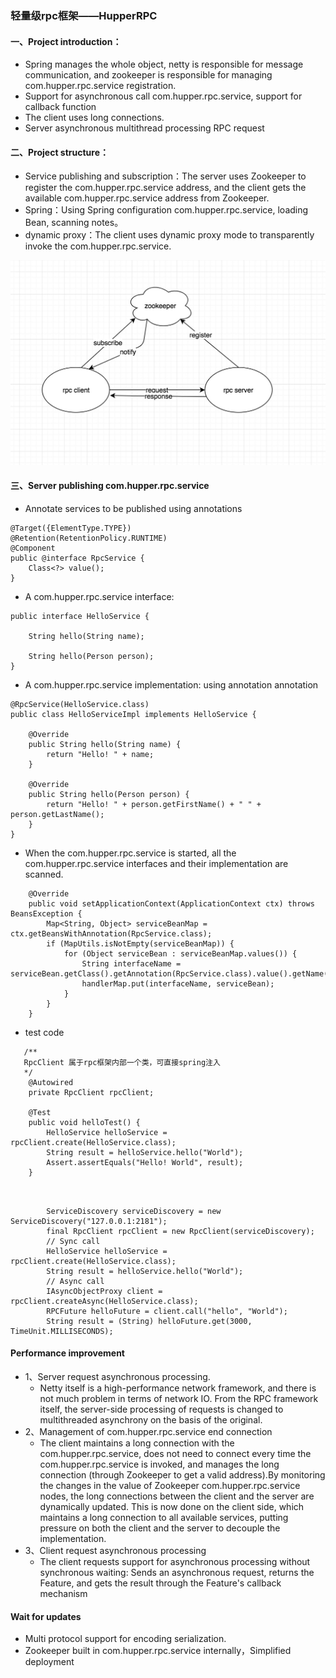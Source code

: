 ### 轻量级rpc框架——HupperRPC

#### 一、Project introduction：
* Spring manages the whole object, netty is responsible for message communication, and zookeeper is responsible for managing com.hupper.rpc.service registration.
* Support for asynchronous call com.hupper.rpc.service, support for callback function
* The client uses long connections.
* Server asynchronous multithread processing RPC request

#### 二、Project structure：
* Service publishing and subscription：The server uses Zookeeper to register the com.hupper.rpc.service address, and the client gets the available com.hupper.rpc.service address from Zookeeper.
* Spring：Using Spring configuration com.hupper.rpc.service, loading Bean, scanning notes。
* dynamic proxy：The client uses dynamic proxy mode to transparently invoke the com.hupper.rpc.service.

![Alt text](pic/rpc1.jpg)


#### 三、Server publishing com.hupper.rpc.service
* Annotate services to be published using annotations

```
@Target({ElementType.TYPE})
@Retention(RetentionPolicy.RUNTIME)
@Component
public @interface RpcService {
    Class<?> value();
}
```
* A com.hupper.rpc.service interface:

```
public interface HelloService {

    String hello(String name);

    String hello(Person person);
}
```

* A com.hupper.rpc.service implementation: using annotation annotation

```
@RpcService(HelloService.class)
public class HelloServiceImpl implements HelloService {

    @Override
    public String hello(String name) {
        return "Hello! " + name;
    }

    @Override
    public String hello(Person person) {
        return "Hello! " + person.getFirstName() + " " + person.getLastName();
    }
}
```
* When the com.hupper.rpc.service is started, all the com.hupper.rpc.service interfaces and their implementation are scanned.

```
	@Override
    public void setApplicationContext(ApplicationContext ctx) throws BeansException {
        Map<String, Object> serviceBeanMap = ctx.getBeansWithAnnotation(RpcService.class);
        if (MapUtils.isNotEmpty(serviceBeanMap)) {
            for (Object serviceBean : serviceBeanMap.values()) {
                String interfaceName = serviceBean.getClass().getAnnotation(RpcService.class).value().getName();
                handlerMap.put(interfaceName, serviceBean);
            }
        }
    }
```
* test code  

```
   /**
   RpcClient 属于rpc框架内部一个类，可直接spring注入
   */
 	@Autowired
    private RpcClient rpcClient;

    @Test
    public void helloTest() {
        HelloService helloService = rpcClient.create(HelloService.class);
        String result = helloService.hello("World");
        Assert.assertEquals("Hello! World", result);
    }
   
```
```

 		ServiceDiscovery serviceDiscovery = new ServiceDiscovery("127.0.0.1:2181");
		final RpcClient rpcClient = new RpcClient(serviceDiscovery);
		// Sync call
		HelloService helloService = rpcClient.create(HelloService.class);
		String result = helloService.hello("World");
		// Async call
		IAsyncObjectProxy client = rpcClient.createAsync(HelloService.class);
		RPCFuture helloFuture = client.call("hello", "World");
   		String result = (String) helloFuture.get(3000, TimeUnit.MILLISECONDS);

```

#### Performance improvement
* 1、Server request asynchronous processing. 
	*  Netty itself is a high-performance network framework, and there is not much problem in terms of network IO. From the RPC framework itself, the server-side processing of requests is changed to multithreaded asynchrony on the basis of the original.
* 2、Management of com.hupper.rpc.service end connection
	* The client maintains a long connection with the com.hupper.rpc.service, does not need to connect every time the com.hupper.rpc.service is invoked, and manages the long connection (through Zookeeper to get a valid address).By monitoring the changes in the value of Zookeeper com.hupper.rpc.service nodes, the long connections between the client and the server are dynamically updated. This is now done on the client side, which maintains a long connection to all available services, putting pressure on both the client and the server to decouple the implementation. 
* 3、Client request asynchronous processing
	* The client requests support for asynchronous processing without synchronous waiting: Sends an asynchronous request, returns the Feature, and gets the result through the Feature's callback mechanism 




#### Wait for updates
* Multi protocol support for encoding serialization.
* Zookeeper built in com.hupper.rpc.service internally，Simplified deployment













